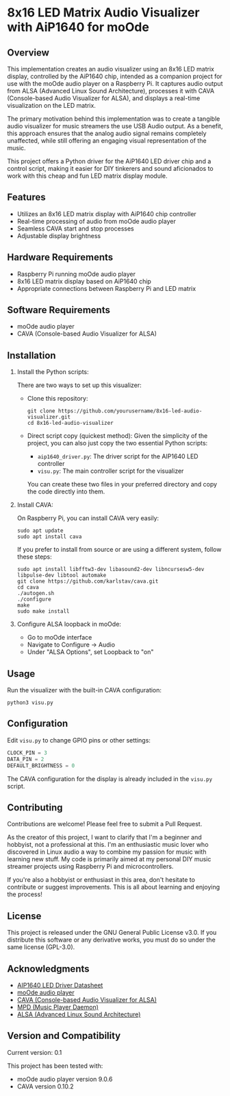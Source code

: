 # 8x16 LED Matrix Audio Visualizer with AiP1640 for moOde

## Overview

This implementation creates an audio visualizer using an 8x16 LED matrix display, controlled by the AiP1640 chip, intended as a companion project for use with the moOde audio player on a Raspberry Pi. It captures audio output from ALSA (Advanced Linux Sound Architecture), processes it with CAVA (Console-based Audio Visualizer for ALSA), and displays a real-time visualization on the LED matrix.

The primary motivation behind this implementation was to create a tangible audio visualizer for music streamers the use USB Audio output. As a benefit, this approach ensures that the analog audio signal remains completely unaffected, while still offering an engaging visual representation of the music.

This project offers a Python driver for the AiP1640 LED driver chip and a control script, making it easier for DIY tinkerers and sound aficionados to work with this cheap and fun LED matrix display module.

## Features

- Utilizes an 8x16 LED matrix display with AiP1640 chip controller
- Real-time processing of audio from moOde audio player
- Seamless CAVA start and stop processes
- Adjustable display brightness

## Hardware Requirements

- Raspberry Pi running moOde audio player
- 8x16 LED matrix display based on AiP1640 chip
- Appropriate connections between Raspberry Pi and LED matrix

## Software Requirements

- moOde audio player
- CAVA (Console-based Audio Visualizer for ALSA)

## Installation

1. Install the Python scripts:

   There are two ways to set up this visualizer:

   - Clone this repository:
     ```
     git clone https://github.com/yourusername/8x16-led-audio-visualizer.git
     cd 8x16-led-audio-visualizer
     ```

   - Direct script copy (quickest method):
     Given the simplicity of the project, you can also just copy the two essential Python scripts:
     - `aip1640_driver.py`: The driver script for the AIP1640 LED controller
     - `visu.py`: The main controller script for the visualizer

     You can create these two files in your preferred directory and copy the code directly into them.

2. Install CAVA:
   
   On Raspberry Pi, you can install CAVA very easily:
   ```
   sudo apt update
   sudo apt install cava
   ```

   If you prefer to install from source or are using a different system, follow these steps:
   ```
   sudo apt install libfftw3-dev libasound2-dev libncursesw5-dev libpulse-dev libtool automake
   git clone https://github.com/karlstav/cava.git
   cd cava
   ./autogen.sh
   ./configure
   make
   sudo make install
   ```

3. Configure ALSA loopback in moOde:
   - Go to moOde interface
   - Navigate to Configure -> Audio
   - Under "ALSA Options", set Loopback to "on"

## Usage

Run the visualizer with the built-in CAVA configuration:

```
python3 visu.py
```

## Configuration

Edit `visu.py` to change GPIO pins or other settings:

```python
CLOCK_PIN = 3
DATA_PIN = 2
DEFAULT_BRIGHTNESS = 0
```

The CAVA configuration for the display is already included in the `visu.py` script.

## Contributing

Contributions are welcome! Please feel free to submit a Pull Request.

As the creator of this project, I want to clarify that I'm a beginner and hobbyist, not a professional at this. I'm an enthusiastic music lover who discovered in Linux audio a way to combine my passion for music with learning new stuff. My code is primarily aimed at my personal DIY music streamer projects using Raspberry Pi and microcontrollers. 

If you're also a hobbyist or enthusiast in this area, don't hesitate to contribute or suggest improvements. This is all about learning and enjoying the process!

## License

This project is released under the GNU General Public License v3.0. If you distribute this software or any derivative works, you must do so under the same license (GPL-3.0).

## Acknowledgments

- [AIP1640 LED Driver Datasheet](https://www.lcsc.com/datasheet/lcsc_datasheet_AiP1640_C82650.pdf)
- [moOde audio player](https://moodeaudio.org/)
- [CAVA (Console-based Audio Visualizer for ALSA)](https://github.com/karlstav/cava)
- [MPD (Music Player Daemon)](https://www.musicpd.org/)
- [ALSA (Advanced Linux Sound Architecture)](https://alsa-project.org/)

## Version and Compatibility

Current version: 0.1

This project has been tested with:
- moOde audio player version 9.0.6
- CAVA version 0.10.2

